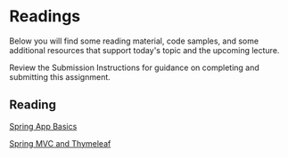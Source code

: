 # Readings

Below you will find some reading material, code samples, and some additional resources that support today's topic and the upcoming lecture.

Review the Submission Instructions for guidance on completing and submitting this assignment.

## Reading

[Spring App Basics](https://spring.io/guides/gs/serving-web-content/)

<!-- Mix it up! Create the questions with pointed answers, fill in the blank, or opinion/open ended -->

[Spring MVC and Thymeleaf](https://www.thymeleaf.org/doc/articles/springmvcaccessdata.html)

<!-- Mix it up! Create the questions with pointed answers, fill in the blank, or opinion/open ended -->
